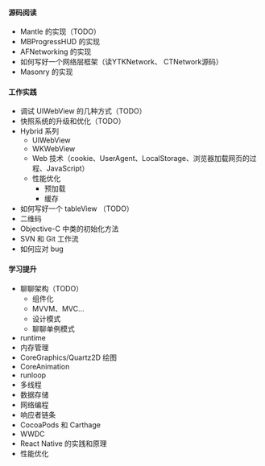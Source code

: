 
#### 源码阅读
- Mantle 的实现（TODO）       
- MBProgressHUD 的实现 
- AFNetworking 的实现        
- 如何写好一个网络层框架（读YTKNetwork、 CTNetwork源码）      
- Masonry 的实现


#### 工作实践
- 调试 UIWebView 的几种方式（TODO）     
- 快照系统的升级和优化（TODO）
- Hybrid 系列      
  - UIWebView
  - WKWebView
  - Web 技术（cookie、UserAgent、LocalStorage、浏览器加载网页的过程、JavaScript）
  - 性能优化
    - 预加载
    - 缓存
- 如何写好一个 tableView （TODO）     
- 二维码   
- Objective-C 中类的初始化方法      
- SVN 和 Git 工作流        
- 如何应对 bug 

#### 学习提升

- 聊聊架构（TODO）  
  - 组件化
  - MVVM、MVC...
  - 设计模式
  - 聊聊单例模式
- runtime       
- 内存管理       
- CoreGraphics/Quartz2D 绘图    
- CoreAnimation    
- runloop      
- 多线程        
- 数据存储       
- 网络编程      
- 响应者链条      
- CocoaPods 和 Carthage 
- WWDC 
- React Native 的实践和原理      
- 性能优化       
